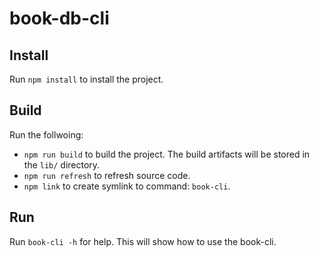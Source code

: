# book-db-cli

## Install

Run `npm install` to install the project.

## Build
Run the follwoing:
- `npm run build` to build the project. The build artifacts will be stored in the `lib/` directory.
- `npm run refresh` to refresh source code. 
- `npm link` to create symlink to command: `book-cli`.
## Run

Run `book-cli -h` for help. This will show how to use the book-cli.
